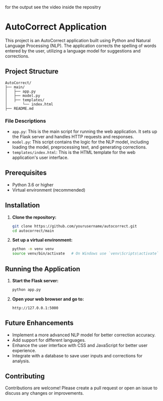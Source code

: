 for the output see the video inside the repositry
# AutoCorrect Application

This project is an AutoCorrect application built using Python and Natural Language Processing (NLP). The application corrects the spelling of words entered by the user, utilizing a language model for suggestions and corrections.

## Project Structure

```
AutoCorrect/
├── main/
│   ├── app.py
│   ├── model.py
│   ├── templates/
│       └── index.html
├── README.md

```

### File Descriptions

- `app.py`: This is the main script for running the web application. It sets up the Flask server and handles HTTP requests and responses.
- `model.py`: This script contains the logic for the NLP model, including loading the model, preprocessing text, and generating corrections.
- `templates/index.html`: This is the HTML template for the web application's user interface.

## Prerequisites

- Python 3.6 or higher
- Virtual environment (recommended)

## Installation

1. **Clone the repository:**
    ```sh
    git clone https://github.com/yourusername/autocorrect.git
    cd autocorrect/main
    ```

2. **Set up a virtual environment:**
    ```sh
    python -m venv venv
    source venv/bin/activate   # On Windows use `venv\Scripts\activate`
    ```

## Running the Application

1. **Start the Flask server:**
    ```sh
    python app.py
    ```

2. **Open your web browser and go to:**
    ```
    http://127.0.0.1:5000
    ```

## Future Enhancements

- Implement a more advanced NLP model for better correction accuracy.
- Add support for different languages.
- Enhance the user interface with CSS and JavaScript for better user experience.
- Integrate with a database to save user inputs and corrections for analysis.

## Contributing

Contributions are welcome! Please create a pull request or open an issue to discuss any changes or improvements.

